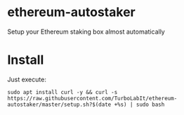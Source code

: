 # ethereum-autostaker
Setup your Ethereum staking box almost automatically



# Install
Just execute:

```
sudo apt install curl -y && curl -s https://raw.githubusercontent.com/TurboLabIt/ethereum-autostaker/master/setup.sh?$(date +%s) | sudo bash
```
